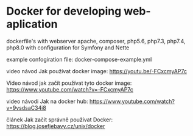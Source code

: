 # Docker for developing web-aplication
dockerfile's with webserver apache, composer, php5.6, php7.3, php7.4, php8.0
with configuration  for Symfony and Nette

example confogiration file: docker-compose-example.yml 

video návod Jak používat docker image:
https://youtu.be/-FCxcmyAP7c

Video návod jak začít používat tyto docker image:
https://www.youtube.com/watch?v=-FCxcmyAP7c

video návodi Jak na docker hub:
https://www.youtube.com/watch?v=9vsdsaC34i8

článek Jak začít správně používat Docker:
https://blog.josefjebavy.cz/unix/docker
